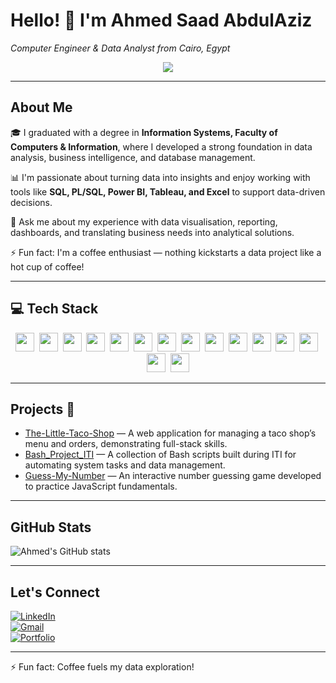 # Hello! 👋 I'm Ahmed Saad AbdulAziz  
*Computer Engineer & Data Analyst from Cairo, Egypt*
<p align="center">
  <a href="https://github.com/DenverCoder1/readme-typing-svg">
    <img src="https://readme-typing-svg.herokuapp.com/?lines=Data%20Analyst%20Engineer;Transforming%20Data%20into%20Insights;Always%20learning%20new%20technologies&font=Fira%20Code&center=true&width=580&height=45&color=f75c7e&vCenter=true&size=22" />
  </a>
</p>


---

## About Me 

🎓 I graduated with a degree in **Information Systems, Faculty of Computers & Information**, where I developed a strong foundation in data analysis, business intelligence, and database management.  

📊 I'm passionate about turning data into insights and enjoy working with tools like **SQL, PL/SQL, Power BI, Tableau, and Excel** to support data-driven decisions.  

💬 Ask me about my experience with data visualisation, reporting, dashboards, and translating business needs into analytical solutions.  

⚡ Fun fact: I'm a coffee enthusiast — nothing kickstarts a data project like a hot cup of coffee!

---


## 💻 Tech Stack

<p align="center">
  <img src="https://img.shields.io/badge/HTML-05122A?style=flat&logo=html5&logoColor=white" height="30" />&nbsp;
  <img src="https://img.shields.io/badge/CSS-05122A?style=flat&logo=css3&logoColor=white" height="30" />&nbsp;
  <img src="https://img.shields.io/badge/JavaScript-05122A?style=flat&logo=javascript&logoColor=F7DF1E" height="30" />&nbsp;
  <img src="https://img.shields.io/badge/jQuery-05122A?style=flat&logo=jquery&logoColor=white" height="30" />&nbsp;
  <img src="https://img.shields.io/badge/PHP-05122A?style=flat&logo=php&logoColor=white" height="30" />&nbsp;
  <img src="https://img.shields.io/badge/Bootstrap-05122A?style=flat&logo=bootstrap&logoColor=white" height="30" />&nbsp;
  <img src="https://img.shields.io/badge/C%23-05122A?style=flat&logo=c-sharp&logoColor=white" height="30" />&nbsp;
  <img src="https://img.shields.io/badge/Entity%20Framework-05122A?style=flat&logo=.net&logoColor=white" height="30" />&nbsp;
  <img src="https://img.shields.io/badge/MVC-05122A?style=flat&logo=dotnet&logoColor=white" height="30" />&nbsp;
  <img src="https://img.shields.io/badge/Web%20API-05122A?style=flat&logo=dotnet&logoColor=white" height="30" />&nbsp;
  <img src="https://img.shields.io/badge/Angular-05122A?style=flat&logo=angular&logoColor=white" height="30" />&nbsp;
  <img src="https://img.shields.io/badge/SQL-05122A?style=flat&logo=postgresql&logoColor=white" height="30" />&nbsp;
  <img src="https://img.shields.io/badge/PL%2FSQL-05122A?style=flat&logo=oracle&logoColor=white" height="30" />&nbsp;
  <img src="https://img.shields.io/badge/Power%20BI-05122A?style=flat&logo=powerbi&logoColor=F2C811" height="30" />&nbsp;
  <img src="https://img.shields.io/badge/Tableau-05122A?style=flat&logo=tableau&logoColor=E97627" height="30" />
</p>







---

## Projects 🚀  
- [The-Little-Taco-Shop](https://github.com/AhmedSaad5/The-Little-Taco-Shop) — A web application for managing a taco shop’s menu and orders, demonstrating full-stack skills.  
- [Bash_Project_ITI](https://github.com/AhmedSaad5/Bash_Project_ITI) — A collection of Bash scripts built during ITI for automating system tasks and data management.  
- [Guess-My-Number](https://github.com/AhmedSaad5/Guess-My-Number) — An interactive number guessing game developed to practice JavaScript fundamentals.

---

## GitHub Stats  
![Ahmed's GitHub stats](https://github-readme-stats.vercel.app/api?username=AhmedSaad5&show_icons=true&theme=radical)

---

## Let's Connect  
[![LinkedIn](https://img.shields.io/badge/LinkedIn-Ahmed%20AbdulAziz-blue?style=flat&logo=linkedin)]([https://www.linkedin.com/in/ahmed-masoud93/])  
[![Gmail](https://img.shields.io/badge/Gmail-Ahmed%20AbdulAziz-red?style=flat&logo=gmail)](mailto:mod0yh74@gmail.com)  
[![Portfolio](https://img.shields.io/badge/Portfolio-Website-0078D7?style=flat&logo=github)](https://your-portfolio-link.com)

---

⚡ Fun fact: Coffee fuels my data exploration!
